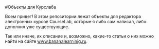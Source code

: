 #Объекты для Курслаба

Всем привет!
В этом репозитории лежат объекты для редактора электронных курсов CourseLab, которые я либо сам написал, либо дополнил уже существующие.

Так или иначе, их описание и, возможно, какие-то статьи о них можно найти на сайте www.bananalearninig.ru.

